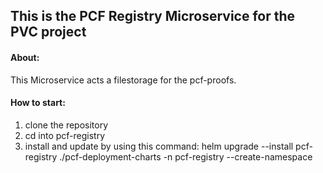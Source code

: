 ## This is the PCF Registry Microservice for the PVC project

#### About:
This Microservice acts a filestorage for the pcf-proofs.

#### How to start:
1. clone the repository
2. cd into pcf-registry
3. install and update by using this command: helm upgrade --install pcf-registry ./pcf-deployment-charts -n pcf-registry --create-namespace
